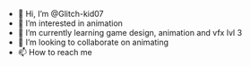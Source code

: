 - 👋 Hi, I’m @Glitch-kid07
- 👀 I’m interested in animation
- 🌱 I’m currently learning game design, animation and vfx lvl 3
- 💞️ I’m looking to collaborate on animating
- 📫 How to reach me 

<!---
Glitch-kid07/Glitch-kid07 is a ✨ special ✨ repository because its `README.md` (this file) appears on your GitHub profile.
You can click the Preview link to take a look at your changes.
--->
